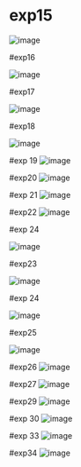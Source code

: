 # exp15

![image](https://github.com/Mahishaw/TOC/assets/117896534/d778cc5e-6bbb-4b1c-9f62-0ce7f0c9e1b5)

#exp16

![image](https://github.com/Mahishaw/TOC/assets/117896534/c4296777-4506-498a-8ba0-303dc626d0b0)

#exp17

![image](https://github.com/Mahishaw/TOC/assets/117896534/f4e11a16-e6ef-4315-823c-961814b5ac90)


#exp18

![image](https://github.com/Mahishaw/TOC/assets/117896534/897ac60a-2762-4bef-9cf5-75b3aeebb1e3)


#exp 19
![image](https://github.com/Mahishaw/TOC/assets/117896534/50fea83a-c616-4b9d-8863-c5c03e9f613d)


#exp20
![image](https://github.com/Mahishaw/TOC/assets/117896534/4864d659-10cf-4765-983f-50d362856d6d)

#exp 21
![image](https://github.com/Mahishaw/TOC/assets/117896534/be71e4d8-3fb4-4129-9983-910c4733e6fc)

#exp22
![image](https://github.com/Mahishaw/TOC/assets/117896534/e13683ee-bffc-4f5f-99fa-abf87ee08c3f)

#exp 24

![image](https://github.com/Mahishaw/TOC/assets/117896534/1452c7d0-8dae-43e3-8ac1-ad9c1aec8696)


#exp23

![image](https://github.com/Mahishaw/TOC/assets/117896534/d9872e83-a3a6-454c-a0a3-a0f7463e89f6)

#exp 24

![image](https://github.com/Mahishaw/TOC/assets/117896534/472215f6-0566-4b06-9d3d-73c9754e537d)

#exp25

![image](https://github.com/Mahishaw/TOC/assets/117896534/cbc9bc23-b670-46b0-ab1c-e311c43f7330)

#exp26
![image](https://github.com/Mahishaw/TOC/assets/117896534/f74673d6-c57e-4e1e-8ff9-2e187e66eeda)

#exp27
![image](https://github.com/Mahishaw/TOC/assets/117896534/39ce21fa-4327-4f14-b7f3-e5cf8731354e)

#exp29
![image](https://github.com/Mahishaw/TOC/assets/117896534/48c28628-79fb-40d2-b04e-b3e064e25557)


#exp 30
![image](https://github.com/Mahishaw/TOC/assets/117896534/ac41edd6-0f2a-418e-9949-e1f58a98fc61)

#exp 33
![image](https://github.com/Mahishaw/TOC/assets/117896534/d8bb7513-9f2b-4dcb-8334-66a96f2852a1)

#exp34
![image](https://github.com/Mahishaw/TOC/assets/117896534/60e7c452-feb7-453d-8417-b7c4456e6a7c)

















